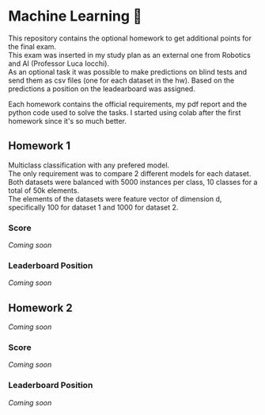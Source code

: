 # Machine Learning 🤖
This repository contains the optional homework to get additional points for the final exam.  
This exam was inserted in my study plan as an external one from Robotics and AI (Professor Luca Iocchi).  
As an optional task it was possible to make predictions on blind tests and send them as csv files (one for each dataset in the hw). Based on the predictions a position on the leadearboard was assigned.  

Each homework contains the official requirements, my pdf report and the python code used to solve the tasks. I started using colab after the first homework since it's so much better.

## Homework 1
Multiclass classification with any prefered model.  
The only requirement was to compare 2 different models for each dataset.  
Both datasets were balanced with 5000 instances per class, 10 classes for a total of 50k elements.  
The elements of the datasets were feature vector of dimension d, specifically 100 for dataset 1 and 1000 for dataset 2.  

### Score
_Coming soon_

### Leaderboard Position
_Coming soon_

## Homework 2
_Coming soon_

### Score
_Coming soon_

### Leaderboard Position
_Coming soon_